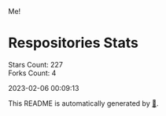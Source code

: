 Me!

# Respositories Stats
Stars Count: 227  
Forks Count: 4

2023-02-06 00:09:13  

This README is automatically generated by [🐰](https://github.com/rnitta/rnitta).
